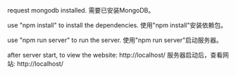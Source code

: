 request mongodb installed.
需要已安装MongoDB。

use "npm install" to install the dependencies.
使用"npm install"安装依赖包。

use "npm run server" to run the server.
使用"npm run server"启动服务器。

after server start, to view the website: http://localhost/
服务器启动后，查看网站: http://localhost/